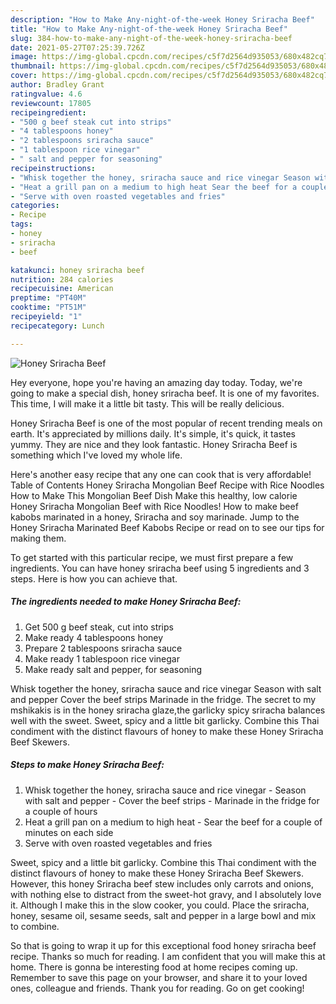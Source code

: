 ```yaml
---
description: "How to Make Any-night-of-the-week Honey Sriracha Beef"
title: "How to Make Any-night-of-the-week Honey Sriracha Beef"
slug: 384-how-to-make-any-night-of-the-week-honey-sriracha-beef
date: 2021-05-27T07:25:39.726Z
image: https://img-global.cpcdn.com/recipes/c5f7d2564d935053/680x482cq70/honey-sriracha-beef-recipe-main-photo.jpg
thumbnail: https://img-global.cpcdn.com/recipes/c5f7d2564d935053/680x482cq70/honey-sriracha-beef-recipe-main-photo.jpg
cover: https://img-global.cpcdn.com/recipes/c5f7d2564d935053/680x482cq70/honey-sriracha-beef-recipe-main-photo.jpg
author: Bradley Grant
ratingvalue: 4.6
reviewcount: 17805
recipeingredient:
- "500 g beef steak cut into strips"
- "4 tablespoons honey"
- "2 tablespoons sriracha sauce"
- "1 tablespoon rice vinegar"
- " salt and pepper for seasoning"
recipeinstructions:
- "Whisk together the honey, sriracha sauce and rice vinegar Season with salt and pepper Cover the beef strips Marinade in the fridge for a couple of hours"
- "Heat a grill pan on a medium to high heat Sear the beef for a couple of minutes on each side"
- "Serve with oven roasted vegetables and fries"
categories:
- Recipe
tags:
- honey
- sriracha
- beef

katakunci: honey sriracha beef 
nutrition: 284 calories
recipecuisine: American
preptime: "PT40M"
cooktime: "PT51M"
recipeyield: "1"
recipecategory: Lunch

---
```



![Honey Sriracha Beef](https://img-global.cpcdn.com/recipes/c5f7d2564d935053/680x482cq70/honey-sriracha-beef-recipe-main-photo.jpg)

Hey everyone, hope you're having an amazing day today. Today, we're going to make a special dish, honey sriracha beef. It is one of my favorites. This time, I will make it a little bit tasty. This will be really delicious.

Honey Sriracha Beef is one of the most popular of recent trending meals on earth. It's appreciated by millions daily. It's simple, it's quick, it tastes yummy. They are nice and they look fantastic. Honey Sriracha Beef is something which I've loved my whole life.

Here&#39;s another easy recipe that any one can cook that is very affordable! Table of Contents Honey Sriracha Mongolian Beef Recipe with Rice Noodles How to Make This Mongolian Beef Dish Make this healthy, low calorie Honey Sriracha Mongolian Beef with Rice Noodles! How to make beef kabobs marinated in a honey, Sriracha and soy marinade. Jump to the Honey Sriracha Marinated Beef Kabobs Recipe or read on to see our tips for making them.


To get started with this particular recipe, we must first prepare a few ingredients. You can have honey sriracha beef using 5 ingredients and 3 steps. Here is how you can achieve that.

<!--inarticleads1-->

##### The ingredients needed to make Honey Sriracha Beef:

1. Get 500 g beef steak, cut into strips
1. Make ready 4 tablespoons honey
1. Prepare 2 tablespoons sriracha sauce
1. Make ready 1 tablespoon rice vinegar
1. Make ready  salt and pepper, for seasoning


Whisk together the honey, sriracha sauce and rice vinegar Season with salt and pepper Cover the beef strips Marinade in the fridge. The secret to my mshikakis is in the honey sriracha glaze,the garlicky spicy sriracha balances well with the sweet. Sweet, spicy and a little bit garlicky. Combine this Thai condiment with the distinct flavours of honey to make these Honey Sriracha Beef Skewers. 

<!--inarticleads2-->

##### Steps to make Honey Sriracha Beef:

1. Whisk together the honey, sriracha sauce and rice vinegar - Season with salt and pepper - Cover the beef strips - Marinade in the fridge for a couple of hours
1. Heat a grill pan on a medium to high heat - Sear the beef for a couple of minutes on each side
1. Serve with oven roasted vegetables and fries


Sweet, spicy and a little bit garlicky. Combine this Thai condiment with the distinct flavours of honey to make these Honey Sriracha Beef Skewers. However, this honey Sriracha beef stew includes only carrots and onions, with nothing else to distract from the sweet-hot gravy, and I absolutely love it. Although I make this in the slow cooker, you could. Place the sriracha, honey, sesame oil, sesame seeds, salt and pepper in a large bowl and mix to combine. 

So that is going to wrap it up for this exceptional food honey sriracha beef recipe. Thanks so much for reading. I am confident that you will make this at home. There is gonna be interesting food at home recipes coming up. Remember to save this page on your browser, and share it to your loved ones, colleague and friends. Thank you for reading. Go on get cooking!
